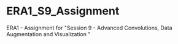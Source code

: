 # ERA1_S9_Assignment
ERA1 - Assignment for "Session 9 - Advanced Convolutions, Data Augmentation and Visualization "
